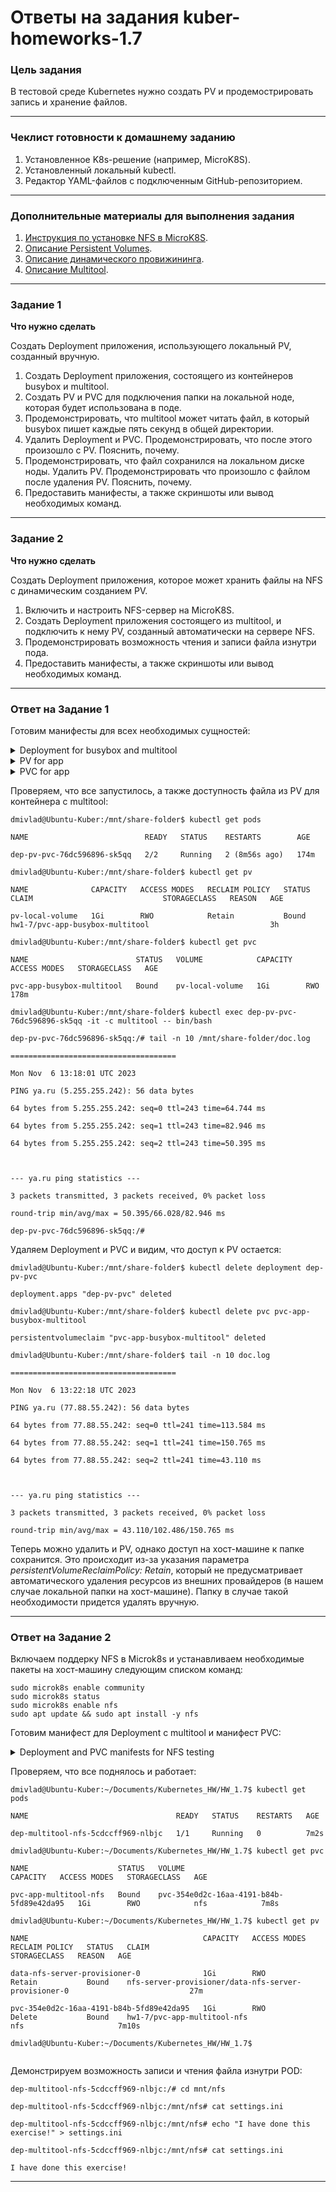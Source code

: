 # Ответы на задания kuber-homeworks-1.7 

### Цель задания

В тестовой среде Kubernetes нужно создать PV и продемострировать запись и хранение файлов.

------

### Чеклист готовности к домашнему заданию

1. Установленное K8s-решение (например, MicroK8S).
2. Установленный локальный kubectl.
3. Редактор YAML-файлов с подключенным GitHub-репозиторием.

------

### Дополнительные материалы для выполнения задания

1. [Инструкция по установке NFS в MicroK8S](https://microk8s.io/docs/nfs). 
2. [Описание Persistent Volumes](https://kubernetes.io/docs/concepts/storage/persistent-volumes/). 
3. [Описание динамического провижининга](https://kubernetes.io/docs/concepts/storage/dynamic-provisioning/). 
4. [Описание Multitool](https://github.com/wbitt/Network-MultiTool).

------

### Задание 1

**Что нужно сделать**

Создать Deployment приложения, использующего локальный PV, созданный вручную.

1. Создать Deployment приложения, состоящего из контейнеров busybox и multitool.
2. Создать PV и PVC для подключения папки на локальной ноде, которая будет использована в поде.
3. Продемонстрировать, что multitool может читать файл, в который busybox пишет каждые пять секунд в общей директории. 
4. Удалить Deployment и PVC. Продемонстрировать, что после этого произошло с PV. Пояснить, почему.
5. Продемонстрировать, что файл сохранился на локальном диске ноды. Удалить PV.  Продемонстрировать что произошло с файлом после удаления PV. Пояснить, почему.
5. Предоставить манифесты, а также скриншоты или вывод необходимых команд.

------

### Задание 2

**Что нужно сделать**

Создать Deployment приложения, которое может хранить файлы на NFS с динамическим созданием PV.

1. Включить и настроить NFS-сервер на MicroK8S.
2. Создать Deployment приложения состоящего из multitool, и подключить к нему PV, созданный автоматически на сервере NFS.
3. Продемонстрировать возможность чтения и записи файла изнутри пода. 
4. Предоставить манифесты, а также скриншоты или вывод необходимых команд.

------

### Ответ на Задание 1

Готовим манифесты для всех необходимых сущностей:  

<details>
<summary>Deployment for busybox and multitool</summary>

```yaml
apiVersion: apps/v1
kind: Deployment
metadata:
  name: dep-pv-pvc
  namespace: hw1-7
spec:
  replicas: 1
  selector:
    matchLabels:
      app: busybox-multitool
  template:
    metadata:
      labels:
        app: busybox-multitool
    spec:
      volumes:
      - name: volume-app-busybox-multitool
        persistentVolumeClaim:
          claimName: pvc-app-busybox-multitool
      containers:
      - name: busybox
        image: busybox
        resources:
          limits:
            memory: "64Mi"
            cpu: "250m"
        command: ['sh', '-c', "sleep 10; while true; do (echo '====================================='; date; ping -c 3 ya.ru) >> /mnt/share-folder/doc.log; sleep 10; done"]
        volumeMounts:
          - name: volume-app-busybox-multitool
            mountPath: /mnt/share-folder
      - name: multitool
        image: wbitt/network-multitool
        resources:
          limits:
            memory: "64Mi"
            cpu: "250m"
        volumeMounts:
          - name: volume-app-busybox-multitool
            mountPath: /mnt/share-folder
```

</details>

<details>
<summary>PV for app</summary>

```yaml
apiVersion: v1
kind: PersistentVolume
metadata:
  name: pv-local-volume
  namespace: hw1-7
spec:
  capacity:
    storage: 1Gi
  volumeMode: Filesystem
  accessModes:
    - ReadWriteOnce
  persistentVolumeReclaimPolicy: Retain
  hostPath:
    path: /mnt/share-folder
```

</details>

<details>
<summary>PVC for app</summary>

```yaml
apiVersion: v1
kind: PersistentVolumeClaim
metadata:
  name: pvc-app-busybox-multitool
  namespace: hw1-7
spec:
  storageClassName: ""
  resources:
    requests:
      storage: 1Gi
  volumeMode: Filesystem
  accessModes:
    - ReadWriteOnce
  volumeName: pv-local-volume
```

</details>

Проверяем, что все запустилось, а также доступность файла из PV для контейнера с multitool:

```
dmivlad@Ubuntu-Kuber:/mnt/share-folder$ kubectl get pods

NAME                          READY   STATUS    RESTARTS        AGE

dep-pv-pvc-76dc596896-sk5qq   2/2     Running   2 (8m56s ago)   174m

dmivlad@Ubuntu-Kuber:/mnt/share-folder$ kubectl get pv

NAME              CAPACITY   ACCESS MODES   RECLAIM POLICY   STATUS   CLAIM                             STORAGECLASS   REASON   AGE

pv-local-volume   1Gi        RWO            Retain           Bound    hw1-7/pvc-app-busybox-multitool                           3h

dmivlad@Ubuntu-Kuber:/mnt/share-folder$ kubectl get pvc

NAME                        STATUS   VOLUME            CAPACITY   ACCESS MODES   STORAGECLASS   AGE

pvc-app-busybox-multitool   Bound    pv-local-volume   1Gi        RWO                           178m

dmivlad@Ubuntu-Kuber:/mnt/share-folder$ kubectl exec dep-pv-pvc-76dc596896-sk5qq -it -c multitool -- bin/bash

dep-pv-pvc-76dc596896-sk5qq:/# tail -n 10 /mnt/share-folder/doc.log 

=====================================

Mon Nov  6 13:18:01 UTC 2023

PING ya.ru (5.255.255.242): 56 data bytes

64 bytes from 5.255.255.242: seq=0 ttl=243 time=64.744 ms

64 bytes from 5.255.255.242: seq=1 ttl=243 time=82.946 ms

64 bytes from 5.255.255.242: seq=2 ttl=243 time=50.395 ms



--- ya.ru ping statistics ---

3 packets transmitted, 3 packets received, 0% packet loss

round-trip min/avg/max = 50.395/66.028/82.946 ms

dep-pv-pvc-76dc596896-sk5qq:/# 

```

Удаляем Deployment и PVC и видим, что доступ к PV остается:  

```
dmivlad@Ubuntu-Kuber:/mnt/share-folder$ kubectl delete deployment dep-pv-pvc

deployment.apps "dep-pv-pvc" deleted

dmivlad@Ubuntu-Kuber:/mnt/share-folder$ kubectl delete pvc pvc-app-busybox-multitool

persistentvolumeclaim "pvc-app-busybox-multitool" deleted

dmivlad@Ubuntu-Kuber:/mnt/share-folder$ tail -n 10 doc.log 

=====================================

Mon Nov  6 13:22:18 UTC 2023

PING ya.ru (77.88.55.242): 56 data bytes

64 bytes from 77.88.55.242: seq=0 ttl=241 time=113.584 ms

64 bytes from 77.88.55.242: seq=1 ttl=241 time=150.765 ms

64 bytes from 77.88.55.242: seq=2 ttl=241 time=43.110 ms



--- ya.ru ping statistics ---

3 packets transmitted, 3 packets received, 0% packet loss

round-trip min/avg/max = 43.110/102.486/150.765 ms

```

Теперь можно удалить и PV, однако доступ на хост-машине к папке сохранится. Это происходит из-за указания параметра *persistentVolumeReclaimPolicy: Retain*, который не предусматривает автоматического удаления ресурсов из внешних провайдеров (в нашем случае локальной папки на хост-машине). Папку в случае такой необходимости придется удалять вручную. 

------


### Ответ на Задание 2  

Включаем поддерку NFS в Microk8s и устанавливаем необходимые пакеты на хост-машину следующим списком команд:  

```
sudo microk8s enable community
sudo microk8s status
sudo microk8s enable nfs
sudo apt update && sudo apt install -y nfs
```

Готовим манифест для Deployment с multitool и манифест PVC:  

<details>
<summary>Deployment and PVC manifests for NFS testing</summary>

```yaml
apiVersion: v1
kind: PersistentVolumeClaim
metadata:
  name: pvc-app-multitool-nfs
  namespace: hw1-7  
spec:
  storageClassName: nfs
  resources:
    requests:
      storage: 1Gi
#  volumeMode: Filesystem
  accessModes:
    - ReadWriteOnce
#  volumeName: pv-local-volume

---
apiVersion: apps/v1
kind: Deployment
metadata:
  name: dep-multitool-nfs
  namespace: hw1-7
spec:
  replicas: 1
  selector:
    matchLabels:
      app: multitool-nfs
  template:
    metadata:
      labels:
        app: multitool-nfs
    spec:
      volumes:
      - name: volume-multitool-nfs
        persistentVolumeClaim:
          claimName: pvc-app-multitool-nfs
      containers:
      - name: multitool
        image: wbitt/network-multitool
        resources:
          limits:
            memory: "64Mi"
            cpu: "250m"
        volumeMounts:
          - name: volume-multitool-nfs
            mountPath: /mnt/nfs         
```

</details>

Проверяем, что все поднялось и работает:  

```
dmivlad@Ubuntu-Kuber:~/Documents/Kubernetes_HW/HW_1.7$ kubectl get pods

NAME                                 READY   STATUS    RESTARTS   AGE

dep-multitool-nfs-5cdccff969-nlbjc   1/1     Running   0          7m2s

dmivlad@Ubuntu-Kuber:~/Documents/Kubernetes_HW/HW_1.7$ kubectl get pvc

NAME                    STATUS   VOLUME                                     CAPACITY   ACCESS MODES   STORAGECLASS   AGE

pvc-app-multitool-nfs   Bound    pvc-354e0d2c-16aa-4191-b84b-5fd89e42da95   1Gi        RWO            nfs            7m8s

dmivlad@Ubuntu-Kuber:~/Documents/Kubernetes_HW/HW_1.7$ kubectl get pv

NAME                                       CAPACITY   ACCESS MODES   RECLAIM POLICY   STATUS   CLAIM                                                  STORAGECLASS   REASON   AGE

data-nfs-server-provisioner-0              1Gi        RWO            Retain           Bound    nfs-server-provisioner/data-nfs-server-provisioner-0                           27m

pvc-354e0d2c-16aa-4191-b84b-5fd89e42da95   1Gi        RWO            Delete           Bound    hw1-7/pvc-app-multitool-nfs                            nfs                     7m10s

dmivlad@Ubuntu-Kuber:~/Documents/Kubernetes_HW/HW_1.7$ 


```

Демонстрируем возможность записи и чтения файла изнутри POD:  

```
dep-multitool-nfs-5cdccff969-nlbjc:/# cd mnt/nfs

dep-multitool-nfs-5cdccff969-nlbjc:/mnt/nfs# cat settings.ini 

dep-multitool-nfs-5cdccff969-nlbjc:/mnt/nfs# echo "I have done this exercise!" > settings.ini 

dep-multitool-nfs-5cdccff969-nlbjc:/mnt/nfs# cat settings.ini 

I have done this exercise!

```

------
